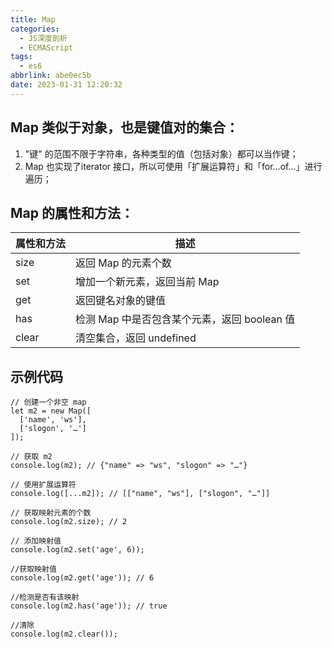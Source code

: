 ```yaml
---
title: Map
categories:
  - JS深度剖析
  - ECMAScript
tags:
  - es6
abbrlink: abe0ec5b
date: 2023-01-31 12:20:32
---
```


## Map 类似于对象，也是键值对的集合：
1. "键" 的范围不限于字符串，各种类型的值（包括对象）都可以当作键；
2. Map 也实现了iterator 接口，所以可使用「扩展运算符」和「for…of…」进行遍历；
	
## Map 的属性和方法：
|属性和方法|描述|
|-----|-----|
|size 	|返回 Map 的元素个数|
|set 	|增加一个新元素，返回当前 Map|
|get 	|返回键名对象的键值|
|has 	|检测 Map 中是否包含某个元素，返回 boolean 值|
|clear 	|清空集合，返回 undefined|


## 示例代码
```JS
// 创建一个非空 map
let m2 = new Map([
  ['name', 'ws'],
  ['slogon', '…']
]);

// 获取 m2
console.log(m2); // {"name" => "ws", "slogon" => "…"}

// 使用扩展运算符
console.log([...m2]); // [["name", "ws"], ["slogon", "…"]]

// 获取映射元素的个数
console.log(m2.size); // 2 

// 添加映射值
console.log(m2.set('age', 6));

//获取映射值
console.log(m2.get('age')); // 6

//检测是否有该映射
console.log(m2.has('age')); // true

//清除
console.log(m2.clear());
```

